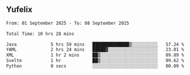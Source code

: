 ## Yufelix

<!--START_SECTION:waka-->

```txt
From: 01 September 2025 - To: 08 September 2025

Total Time: 10 hrs 28 mins

Java             5 hrs 59 mins   ██████████████▒░░░░░░░░░░   57.24 %
YAML             2 hrs 24 mins   █████▓░░░░░░░░░░░░░░░░░░░   23.01 %
XML              1 hr 2 mins     ██▒░░░░░░░░░░░░░░░░░░░░░░   09.89 %
Svelte           1 hr            ██▒░░░░░░░░░░░░░░░░░░░░░░   09.62 %
Python           0 secs          ░░░░░░░░░░░░░░░░░░░░░░░░░   00.09 %
```

<!--END_SECTION:waka-->

